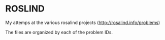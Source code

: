 # ROSLIND

My attemps at the various rosalind projects (http://rosalind.info/problems)

The files are organized by each of the problem IDs.
